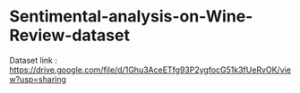 # Sentimental-analysis-on-Wine-Review-dataset



Dataset link : https://drive.google.com/file/d/1Ghu3AceETfg93P2ygfocG51k3fUeRvOK/view?usp=sharing
